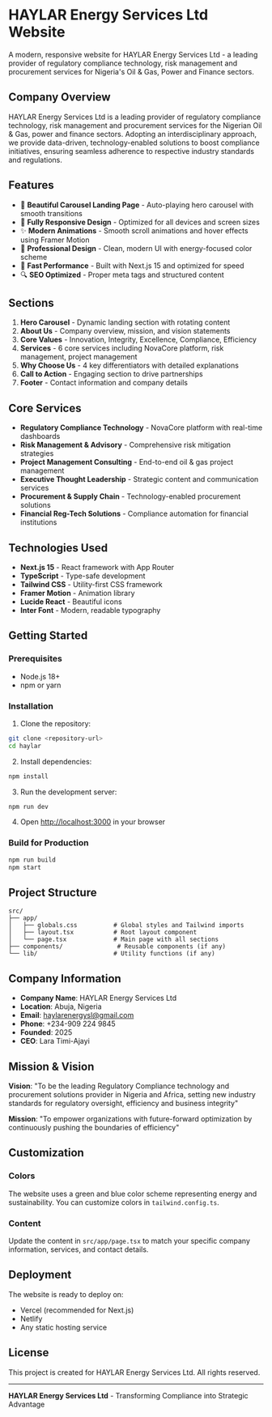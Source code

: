 # HAYLAR Energy Services Ltd Website

A modern, responsive website for HAYLAR Energy Services Ltd - a leading provider of regulatory compliance technology, risk management and procurement services for Nigeria's Oil & Gas, Power and Finance sectors.

## Company Overview

HAYLAR Energy Services Ltd is a leading provider of regulatory compliance technology, risk management and procurement services for the Nigerian Oil & Gas, power and finance sectors. Adopting an interdisciplinary approach, we provide data-driven, technology-enabled solutions to boost compliance initiatives, ensuring seamless adherence to respective industry standards and regulations.

## Features

- 🎠 **Beautiful Carousel Landing Page** - Auto-playing hero carousel with smooth transitions
- 📱 **Fully Responsive Design** - Optimized for all devices and screen sizes
- ✨ **Modern Animations** - Smooth scroll animations and hover effects using Framer Motion
- 🎨 **Professional Design** - Clean, modern UI with energy-focused color scheme
- 🚀 **Fast Performance** - Built with Next.js 15 and optimized for speed
- 🔍 **SEO Optimized** - Proper meta tags and structured content

## Sections

1. **Hero Carousel** - Dynamic landing section with rotating content
2. **About Us** - Company overview, mission, and vision statements
3. **Core Values** - Innovation, Integrity, Excellence, Compliance, Efficiency
4. **Services** - 6 core services including NovaCore platform, risk management, project management
5. **Why Choose Us** - 4 key differentiators with detailed explanations
6. **Call to Action** - Engaging section to drive partnerships
7. **Footer** - Contact information and company details

## Core Services

- **Regulatory Compliance Technology** - NovaCore platform with real-time dashboards
- **Risk Management & Advisory** - Comprehensive risk mitigation strategies
- **Project Management Consulting** - End-to-end oil & gas project management
- **Executive Thought Leadership** - Strategic content and communication services
- **Procurement & Supply Chain** - Technology-enabled procurement solutions
- **Financial Reg-Tech Solutions** - Compliance automation for financial institutions

## Technologies Used

- **Next.js 15** - React framework with App Router
- **TypeScript** - Type-safe development
- **Tailwind CSS** - Utility-first CSS framework
- **Framer Motion** - Animation library
- **Lucide React** - Beautiful icons
- **Inter Font** - Modern, readable typography

## Getting Started

### Prerequisites

- Node.js 18+ 
- npm or yarn

### Installation

1. Clone the repository:
```bash
git clone <repository-url>
cd haylar
```

2. Install dependencies:
```bash
npm install
```

3. Run the development server:
```bash
npm run dev
```

4. Open [http://localhost:3000](http://localhost:3000) in your browser

### Build for Production

```bash
npm run build
npm start
```

## Project Structure

```
src/
├── app/
│   ├── globals.css          # Global styles and Tailwind imports
│   ├── layout.tsx           # Root layout component
│   └── page.tsx             # Main page with all sections
├── components/               # Reusable components (if any)
└── lib/                     # Utility functions (if any)
```

## Company Information

- **Company Name**: HAYLAR Energy Services Ltd
- **Location**: Abuja, Nigeria
- **Email**: haylarenergysl@gmail.com
- **Phone**: +234-909 224 9845
- **Founded**: 2025
- **CEO**: Lara Timi-Ajayi

## Mission & Vision

**Vision**: "To be the leading Regulatory Compliance technology and procurement solutions provider in Nigeria and Africa, setting new industry standards for regulatory oversight, efficiency and business integrity"

**Mission**: "To empower organizations with future-forward optimization by continuously pushing the boundaries of efficiency"

## Customization

### Colors
The website uses a green and blue color scheme representing energy and sustainability. You can customize colors in `tailwind.config.ts`.

### Content
Update the content in `src/app/page.tsx` to match your specific company information, services, and contact details.

## Deployment

The website is ready to deploy on:
- Vercel (recommended for Next.js)
- Netlify
- Any static hosting service

## License

This project is created for HAYLAR Energy Services Ltd. All rights reserved.

---

**HAYLAR Energy Services Ltd** - Transforming Compliance into Strategic Advantage
